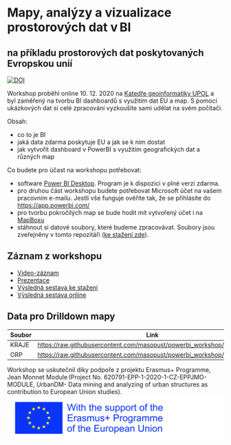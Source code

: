 # Mapy, analýzy a vizualizace prostorových dat v BI
na příkladu prostorových dat poskytovaných Evropskou unií
------


[![DOI](https://zenodo.org/badge/DOI/10.5281/zenodo.4942321.svg)](https://doi.org/10.5281/zenodo.4942321)


Workshop proběhl online 10. 12. 2020 na [Katedře geoinformatiky UPOL](http://www.geoinformatics.upol.cz) a byl zaměřený na tvorbu BI dashboardů s využitím dat EU a map.  S pomocí ukázkových dat si celé zpracování vyzkoušíte sami udělat na svém počítači. 

Obsah:
- co to je BI
- jaká data zdarma poskytuje EU a jak se k nim dostat
- jak vytvořit dashboard v PowerBI s využitím geografických dat a různých map

Co budete pro účast na workshopu potřebovat:
- software [Power BI Desktop](https://www.microsoft.com/cs-CZ/download/details.aspx?id=58494). Program je k dispozici v plné verzi zdarma.
- pro druhou část workshopu budete potřebovat Microsoft účet na vašem pracovním e-mailu. Jestli vše funguje ověříte tak, že se přihlásíte do https://app.powerbi.com/ 
- pro tvorbu pokročilých map se bude hodit mít vytvořený účet i na [MapBoxu](https://account.mapbox.com/auth/signup)
- stáhnout si datové soubory, které budeme zpracovávat. Soubory jsou zveřejněny v tomto repozitáři ([ke stažení zde](https://github.com/masopust/powerbi_workshop/raw/main/data.zip)).

## Záznam z workshopu

- [Video-záznam](https://youtu.be/eH2AJqv7Y2g?t=35)
- [Prezentace](https://github.com/masopust/powerbi_workshop/blob/main/prezentace.pdf)
- [Výsledná sestava ke stažení](https://github.com/masopust/powerbi_workshop/raw/main/sestava.pbix)
- [Výsledná sestava online](https://app.powerbi.com/view?r=eyJrIjoiOTI1ODk1YjktYWM2MC00ZDliLTgwOTMtYTI3MjI5Nzk2OGY4IiwidCI6IjBiYzJmMjBlLTAyZmYtNGI2My1hMDRhLTVmYjU4MDQzZGU4OSIsImMiOjh9&pageName=ReportSection)

## Data pro Drilldown mapy
| Soubor         |  Link |
| ------------- | -----|
|KRAJE|  https://raw.githubusercontent.com/masopust/powerbi_workshop/main/kraje.json |
|ORP|  https://raw.githubusercontent.com/masopust/powerbi_workshop/main/orp.json |


Workshop se uskutečnil díky podpoře z projektu Erasmus+ Programme, Jean Monnet Module (Project No. 620791-EPP-1-2020-1-CZ-EPPJMO-MODULE, UrbanDM- Data mining and analyzing of urban structures as contribution to European Union studies).
![alt text](https://raw.githubusercontent.com/masopust/powerbi_workshop/main/img/logosErasmusRight.jpg "EU Erasmus logo")
